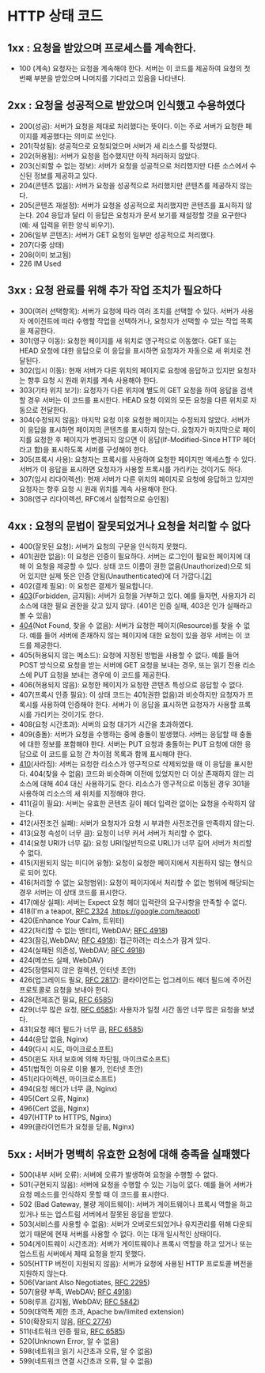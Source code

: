 # HTTP 상태 코드



## 1xx : 요청을 받았으며 프로세스를 계속한다.

+ 100 (계속) 요청자는 요청을 계속해야 한다. 서버는 이 코드를 제공하여 요청의 첫 번째 부분을 받았으며 나머지를 기다리고 있음을 나타낸다.



## 2xx : 요청을 성공적으로 받았으며 인식했고 수용하였다

- 200(성공): 서버가 요청을 제대로 처리했다는 뜻이다. 이는 주로 서버가 요청한 페이지를 제공했다는 의미로 쓰인다.
- 201(작성됨): 성공적으로 요청되었으며 서버가 새 리소스를 작성했다.
- 202(허용됨): 서버가 요청을 접수했지만 아직 처리하지 않았다.
- 203(신뢰할 수 없는 정보): 서버가 요청을 성공적으로 처리했지만 다른 소스에서 수신된 정보를 제공하고 있다.
- 204(콘텐츠 없음): 서버가 요청을 성공적으로 처리했지만 콘텐츠를 제공하지 않는다.
- 205(콘텐츠 재설정): 서버가 요청을 성공적으로 처리했지만 콘텐츠를 표시하지 않는다. 204 응답과 달리 이 응답은 요청자가 문서 보기를 재설정할 것을 요구한다(예: 새 입력을 위한 양식 비우기).
- 206(일부 콘텐츠): 서버가 GET 요청의 일부만 성공적으로 처리했다.
- 207(다중 상태)
- 208(이미 보고됨)
- 226 IM Used



## 3xx : 요청 완료를 위해 추가 작업 조치가 필요하다

- 300(여러 선택항목): 서버가 요청에 따라 여러 조치를 선택할 수 있다. 서버가 사용자 에이전트에 따라 수행할 작업을 선택하거나, 요청자가 선택할 수 있는 작업 목록을 제공한다.
- 301(영구 이동): 요청한 페이지를 새 위치로 영구적으로 이동했다. GET 또는 HEAD 요청에 대한 응답으로 이 응답을 표시하면 요청자가 자동으로 새 위치로 전달된다.
- 302(임시 이동): 현재 서버가 다른 위치의 페이지로 요청에 응답하고 있지만 요청자는 향후 요청 시 원래 위치를 계속 사용해야 한다.
- 303(기타 위치 보기): 요청자가 다른 위치에 별도의 GET 요청을 하여 응답을 검색할 경우 서버는 이 코드를 표시한다. HEAD 요청 이외의 모든 요청을 다른 위치로 자동으로 전달한다.
- 304(수정되지 않음): 마지막 요청 이후 요청한 페이지는 수정되지 않았다. 서버가 이 응답을 표시하면 페이지의 콘텐츠를 표시하지 않는다. 요청자가 마지막으로 페이지를 요청한 후 페이지가 변경되지 않으면 이 응답(If-Modified-Since HTTP 헤더라고 함)을 표시하도록 서버를 구성해야 한다.
- 305(프록시 사용): 요청자는 프록시를 사용하여 요청한 페이지만 액세스할 수 있다. 서버가 이 응답을 표시하면 요청자가 사용할 프록시를 가리키는 것이기도 하다.
- 307(임시 리다이렉션): 현재 서버가 다른 위치의 페이지로 요청에 응답하고 있지만 요청자는 향후 요청 시 원래 위치를 계속 사용해야 한다.
- 308(영구 리다이렉션, RFC에서 실험적으로 승인됨)



## 4xx : 요청의 문법이 잘못되었거나 요청을 처리할 수 없다

- 400(잘못된 요청): 서버가 요청의 구문을 인식하지 못했다.
- 401(권한 없음): 이 요청은 인증이 필요하다. 서버는 로그인이 필요한 페이지에 대해 이 요청을 제공할 수 있다. 상태 코드 이름이 권한 없음(Unauthorized)으로 되어 있지만 실제 뜻은 인증 안됨(Unauthenticated)에 더 가깝다.[[2\]](https://ko.wikipedia.org/wiki/HTTP_상태_코드#cite_note-2)
- 402(결제 필요): 이 요청은 결제가 필요합니다.
- [403](https://ko.wikipedia.org/wiki/HTTP_403)(Forbidden, 금지됨): 서버가 요청을 거부하고 있다. 예를 들자면, 사용자가 리소스에 대한 필요 권한을 갖고 있지 않다. (401은 인증 실패, 403은 인가 실패라고 볼 수 있음)
- [404](https://ko.wikipedia.org/wiki/HTTP_404)(Not Found, 찾을 수 없음): 서버가 요청한 페이지(Resource)를 찾을 수 없다. 예를 들어 서버에 존재하지 않는 페이지에 대한 요청이 있을 경우 서버는 이 코드를 제공한다.
- 405(허용되지 않는 메소드): 요청에 지정된 방법을 사용할 수 없다. 예를 들어 POST 방식으로 요청을 받는 서버에 GET 요청을 보내는 경우, 또는 읽기 전용 리소스에 PUT 요청을 보내는 경우에 이 코드를 제공한다.
- 406(허용되지 않음): 요청한 페이지가 요청한 콘텐츠 특성으로 응답할 수 없다.
- 407(프록시 인증 필요): 이 상태 코드는 401(권한 없음)과 비슷하지만 요청자가 프록시를 사용하여 인증해야 한다. 서버가 이 응답을 표시하면 요청자가 사용할 프록시를 가리키는 것이기도 한다.
- 408(요청 시간초과): 서버의 요청 대기가 시간을 초과하였다.
- 409(충돌): 서버가 요청을 수행하는 중에 충돌이 발생했다. 서버는 응답할 때 충돌에 대한 정보를 포함해야 한다. 서버는 PUT 요청과 충돌하는 PUT 요청에 대한 응답으로 이 코드를 요청 간 차이점 목록과 함께 표시해야 한다.
- [410](https://ko.wikipedia.org/wiki/410_Gone)(사라짐): 서버는 요청한 리소스가 영구적으로 삭제되었을 때 이 응답을 표시한다. 404(찾을 수 없음) 코드와 비슷하며 이전에 있었지만 더 이상 존재하지 않는 리소스에 대해 404 대신 사용하기도 한다. 리소스가 영구적으로 이동된 경우 301을 사용하여 리소스의 새 위치를 지정해야 한다.
- 411(길이 필요): 서버는 유효한 콘텐츠 길이 헤더 입력란 없이는 요청을 수락하지 않는다.
- 412(사전조건 실패): 서버가 요청자가 요청 시 부과한 사전조건을 만족하지 않는다.
- 413(요청 속성이 너무 큼): 요청이 너무 커서 서버가 처리할 수 없다.
- 414(요청 URI가 너무 긺): 요청 URI(일반적으로 URL)가 너무 길어 서버가 처리할 수 없다.
- 415(지원되지 않는 미디어 유형): 요청이 요청한 페이지에서 지원하지 않는 형식으로 되어 있다.
- 416(처리할 수 없는 요청범위): 요청이 페이지에서 처리할 수 없는 범위에 해당되는 경우 서버는 이 상태 코드를 표시한다.
- 417(예상 실패): 서버는 Expect 요청 헤더 입력란의 요구사항을 만족할 수 없다.
- 418(I'm a teapot, [RFC 2324](https://tools.ietf.org/html/rfc2324) ,https://google.com/teapot)
- 420(Enhance Your Calm, 트위터)
- 422(처리할 수 없는 엔티티, WebDAV; [RFC 4918](https://tools.ietf.org/html/rfc4918))
- 423(잠김,WebDAV; [RFC 4918](https://tools.ietf.org/html/rfc4918)): 접근하려는 리소스가 잠겨 있다.
- 424(실패된 의존성, WebDAV; [RFC 4918](https://tools.ietf.org/html/rfc4918))
- 424(메쏘드 실패, WebDAV)
- 425(정렬되지 않은 컬렉션, 인터넷 초안)
- 426(업그레이드 필요, [RFC 2817](https://tools.ietf.org/html/rfc2817)): 클라이언트는 업그레이드 헤더 필드에 주어진 프로토콜로 요청을 보내야 한다.
- 428(전제조건 필요, [RFC 6585](https://tools.ietf.org/html/rfc6585))
- 429(너무 많은 요청, [RFC 6585](https://tools.ietf.org/html/rfc6585)): 사용자가 일정 시간 동안 너무 많은 요청을 보냈다.
- 431(요청 헤더 필드가 너무 큼, [RFC 6585](https://tools.ietf.org/html/rfc6585))
- 444(응답 없음, Nginx)
- 449(다시 시도, 마이크로소프트)
- 450(윈도 자녀 보호에 의해 차단됨, 마이크로소프트)
- 451(법적인 이유로 이용 불가, 인터넷 초안)
- 451(리다이렉션, 마이크로소프트)
- 494(요청 헤더가 너무 큼, Nginx)
- 495(Cert 오류, Nginx)
- 496(Cert 없음, Nginx)
- 497(HTTP to HTTPS, Nginx)
- 499(클라이언트가 요청을 닫음, Nginx)



## 5xx : 서버가 명백히 유효한 요청에 대해 충족을 실패했다

- 500(내부 서버 오류): 서버에 오류가 발생하여 요청을 수행할 수 없다.
- 501(구현되지 않음): 서버에 요청을 수행할 수 있는 기능이 없다. 예를 들어 서버가 요청 메소드를 인식하지 못할 때 이 코드를 표시한다.
- 502 (Bad Gateway, 불량 게이트웨이): 서버가 게이트웨이나 프록시 역할을 하고 있거나 또는 업스트림 서버에서 잘못된 응답을 받았다.
- 503(서비스를 사용할 수 없음): 서버가 오버로드되었거나 유지관리를 위해 다운되었기 때문에 현재 서버를 사용할 수 없다. 이는 대개 일시적인 상태이다.
- 504(게이트웨이 시간초과): 서버가 게이트웨이나 프록시 역할을 하고 있거나 또는 업스트림 서버에서 제때 요청을 받지 못했다.
- 505(HTTP 버전이 지원되지 않음): 서버가 요청에 사용된 HTTP 프로토콜 버전을 지원하지 않는다.
- 506(Variant Also Negotiates, [RFC 2295](https://tools.ietf.org/html/rfc2295))
- 507(용량 부족, WebDAV; [RFC 4918](https://tools.ietf.org/html/rfc4918))
- 508(루프 감지됨, WebDAV; [RFC 5842](https://tools.ietf.org/html/rfc5842))
- 509(대역폭 제한 초과, Apache bw/limited extension)
- 510(확장되지 않음, [RFC 2774](https://tools.ietf.org/html/rfc2774))
- 511(네트워크 인증 필요, [RFC 6585](https://tools.ietf.org/html/rfc6585))
- 520(Unknown Error, 알 수 없음)
- 598(네트워크 읽기 시간초과 오류, 알 수 없음)
- 599(네트워크 연결 시간초과 오류, 알 수 없음)

